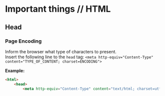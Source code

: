 # Important things // HTML

## Head

### Page Encoding
Inform the browser what type of characters to present.  
Insert the following line to the `head` tag: `<meta http-equiv="Content-Type" content="TYPE_OF_CONTENT; charset=ENCODING">`

**Example:**
```html
<html>
    <head>
        <meta http-equiv="Content-Type" content="text/html; charset=utf-8">
```